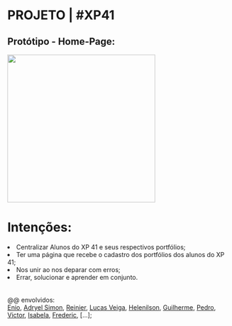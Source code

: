 # PROJETO | #XP41

<h2> Protótipo - Home-Page: </h2>

<img src="https://scontent.fcgh10-1.fna.fbcdn.net/v/t39.30808-6/274603468_114625791147430_6647304714249484689_n.jpg?_nc_cat=104&ccb=1-5&_nc_sid=730e14&_nc_ohc=B7Ia7V_VmSQAX-KTzrw&tn=nEFDrA04fDlMM-ad&_nc_ht=scontent.fcgh10-1.fna&oh=00_AT_u36AzY6Kma7q9-3LQtAQ_PJ4lRQixZyyt_vSQsjaKUw&oe=62188E7A" height='333'>

<br>
<h1>Intenções:</h1>
<li>Centralizar Alunos do XP 41 e seus respectivos portfólios;</li>
<li>Ter uma página que recebe o cadastro dos portfólios dos alunos do XP 41;</li>
<li>Nos unir ao nos deparar com erros;</li>
<li>Errar, solucionar e aprender em conjunto.</li>
<br><br>@@ envolvidos:<br>
<a href="https://github.com/unchargedash/">Enio</a>, <a href="https://github.com/Alchemist-developer">Adryel Simon</a>, <a href="https://github.com/rainierpironi">Reinier</a>, <a href="https://github.com/lucasveigaa">Lucas Veiga</a>, <a href="https://github.com/helenilsonholamek">Helenilson</a>, <a href="https://github.com/jguigo">Guilherme</a>, <a href="https://github.com/OSrB2">Pedro</a>, <a href="">Victor</a>, <a href="https://github.com/VWPTD">Isabela</a>, <a href="https://github.com/fredericlsr">Frederic</a>, [...];
